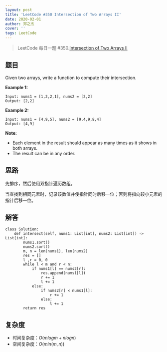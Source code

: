 ```yaml
---
layout: post
title: 'LeetCode #350 Intersection of Two Arrays II'
date: 2020-02-01
author: 郑之杰
cover: ''
tags: LeetCode
---
```


> LeetCode 每日一题 #350.[Intersection of Two Arrays II](https://leetcode-cn.com/problems/intersection-of-two-arrays-ii/)

## 题目
Given two arrays, write a function to compute their intersection.

**Example 1:**
```
Input: nums1 = [1,2,2,1], nums2 = [2,2]
Output: [2,2]
```
**Example 2:**
```
Input: nums1 = [4,9,5], nums2 = [9,4,9,8,4]
Output: [4,9]
```
**Note:**
- Each element in the result should appear as many times as it shows in both arrays.
- The result can be in any order.


## 思路
先排序，然后使用双指针遍历数组。

当查找到相同元素时，记录该数值并使指针同时后移一位；否则将指向较小元素的指针后移一位。

## 解答
```
class Solution:
    def intersect(self, nums1: List[int], nums2: List[int]) -> List[int]:
        nums1.sort()
        nums2.sort()
        m, n = len(nums1), len(nums2)
        res = []
        l ,r = 0, 0
        while l < m and r < n:
            if nums1[l] == nums2[r]:
                res.append(nums1[l])
                r += 1
                l += 1
            else:
                if nums2[r] < nums1[l]:
                    r += 1
                else:
                    l += 1
        return res
```

## 复杂度
- 时间复杂度：$O(mlogm+nlogn)$
- 空间复杂度：$O(min(m,n))$